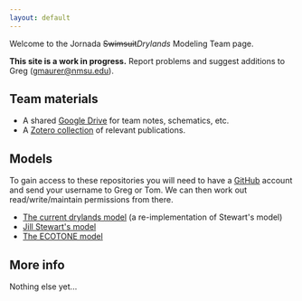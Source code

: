 ```yaml
---
layout: default
---
```


Welcome to the Jornada ~~Swimsuit~~*Drylands* Modeling Team page. 

**This site is a work in progress.** Report problems and suggest additions to Greg (<gmaurer@nmsu.edu>). 

## Team materials

* A shared [Google Drive](https://drive.google.com/drive/folders/1Y5MAO2U1hPYvqkUWiSr6IS3w2QerfeiL?usp=sharing) for team notes, schematics, etc.
* A [Zotero collection](https://www.zotero.org/groups/4742286/maurer-public/collections/IIS7QV8D) of relevant publications.

## Models

To gain access to these repositories you will need to have a [GitHub](https://github.com) account and send your username to Greg or Tom. We can then work out read/write/maintain permissions from there.

* [The current drylands model](https://github.com/jornada-im/DrylandsModel) (a re-implementation of Stewart's model)
* [Jill Stewart's model](https://github.com/jornada-im/Stewart_model)
* [The ECOTONE model](https://github.com/jornada-im/ECOTONE)

## More info

Nothing else yet...
